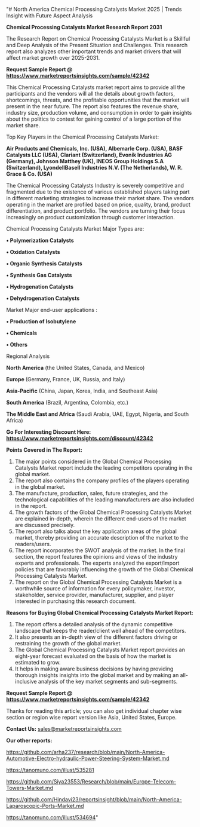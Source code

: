"# North America Chemical Processing Catalysts Market 2025 | Trends Insight with Future Aspect Analysis

<strong>Chemical Processing Catalysts Market Research Report 2031</strong>

The Research Report on Chemical Processing Catalysts Market is a Skillful and Deep Analysis of the Present Situation and Challenges. This research report also analyzes other important trends and market drivers that will affect market growth over 2025-2031.

<strong>Request Sample Report @ <a href=https://www.marketreportsinsights.com/sample/42342>https://www.marketreportsinsights.com/sample/42342</a></strong>

This Chemical Processing Catalysts market report aims to provide all the participants and the vendors will all the details about growth factors, shortcomings, threats, and the profitable opportunities that the market will present in the near future. The report also features the revenue share, industry size, production volume, and consumption in order to gain insights about the politics to contest for gaining control of a large portion of the market share.

Top Key Players in the Chemical Processing Catalysts Market:

<strong>Air Products and Chemicals, Inc. (USA), Albemarle Corp. (USA), BASF Catalysts LLC (USA), Clariant (Switzerland), Evonik Industries AG (Germany), Johnson Matthey (UK), INEOS Group Holdings S.A (Switzerland), LyondellBasell Industries N.V. (The Netherlands), W. R. Grace & Co. (USA)</strong>

The Chemical Processing Catalysts Industry is severely competitive and fragmented due to the existence of various established players taking part in different marketing strategies to increase their market share. The vendors operating in the market are profiled based on price, quality, brand, product differentiation, and product portfolio. The vendors are turning their focus increasingly on product customization through customer interaction.

Chemical Processing Catalysts Market Major Types are:

<strong>•  Polymerization Catalysts

•  Oxidation Catalysts

•  Organic Synthesis Catalysts

•  Synthesis Gas Catalysts

•  Hydrogenation Catalysts

•  Dehydrogenation Catalysts</strong>

Market Major end-user applications :

<strong>•  Production of Isobutylene

•  Chemicals

•  Others</strong>

Regional Analysis

</u><strong><b>North America</b></strong> (the United States, Canada, and Mexico)

<strong><b>Europe </b></strong>(Germany, France, UK, Russia, and Italy)

<strong><b>Asia-Pacific</b></strong> (China, Japan, Korea, India, and Southeast Asia)

<strong><b>South America</b></strong> (Brazil, Argentina, Colombia, etc.)

<strong><b>The Middle East and Africa</b></strong> (Saudi Arabia, UAE, Egypt, Nigeria, and South Africa)

<strong>Go For Interesting Discount Here: <a href=https://www.marketreportsinsights.com/discount/42342>https://www.marketreportsinsights.com/discount/42342</a></strong>

<strong>Points Covered in The Report:</strong>
<ol>
  <li>The major points considered in the Global Chemical Processing Catalysts Market report include the leading competitors operating in the global market.</li>
  <li>The report also contains the company profiles of the players operating in the global market.</li>
  <li>The manufacture, production, sales, future strategies, and the technological capabilities of the leading manufacturers are also included in the report.</li>
  <li>The growth factors of the Global Chemical Processing Catalysts Market are explained in-depth, wherein the different end-users of the market are discussed precisely.</li>
  <li>The report also talks about the key application areas of the global market, thereby providing an accurate description of the market to the readers/users.</li>
  <li>The report incorporates the SWOT analysis of the market. In the final section, the report features the opinions and views of the industry experts and professionals. The experts analyzed the export/import policies that are favorably influencing the growth of the Global Chemical Processing Catalysts Market.</li>
  <li>The report on the Global Chemical Processing Catalysts Market is a worthwhile source of information for every policymaker, investor, stakeholder, service provider, manufacturer, supplier, and player interested in purchasing this research document.</li>
</ol>
<strong>Reasons for Buying Global Chemical Processing Catalysts Market Report:</strong>

<ol>
  <li>The report offers a detailed analysis of the dynamic competitive landscape that keeps the reader/client well ahead of the competitors.</li>
  <li>It also presents an in-depth view of the different factors driving or restraining the growth of the global market.</li>
  <li>The Global Chemical Processing Catalysts Market report provides an eight-year forecast evaluated on the basis of how the market is estimated to grow.</li>
  <li>It helps in making aware business decisions by having providing thorough insights insights into the global market and by making an all-inclusive analysis of the key market segments and sub-segments.</li>
</ol>
<strong>Request Sample Report @ <a href=https://www.marketreportsinsights.com/sample/42342>https://www.marketreportsinsights.com/sample/42342</a></strong>


Thanks for reading this article; you can also get individual chapter wise section or region wise report version like Asia, United States, Europe.

<strong>Contact Us:</strong>
sales@marketreportsinsights.com

<strong>Our other reports:</strong>

<a href=https://github.com/arha237/research/blob/main/North-America-Automotive-Electro-hydraulic-Power-Steering-System-Market.md>https://github.com/arha237/research/blob/main/North-America-Automotive-Electro-hydraulic-Power-Steering-System-Market.md</a>

<a href=https://tanomuno.com/illust/535281>https://tanomuno.com/illust/535281</a>

<a href=https://github.com/Siya23553/Research/blob/main/Europe-Telecom-Towers-Market.md>https://github.com/Siya23553/Research/blob/main/Europe-Telecom-Towers-Market.md</a>

<a href=https://github.com/Hindavi23/reportsinsight/blob/main/North-America-Laparoscopic-Ports-Market.md>https://github.com/Hindavi23/reportsinsight/blob/main/North-America-Laparoscopic-Ports-Market.md</a>

<a href=https://tanomuno.com/illust/534694>https://tanomuno.com/illust/534694</a>"
